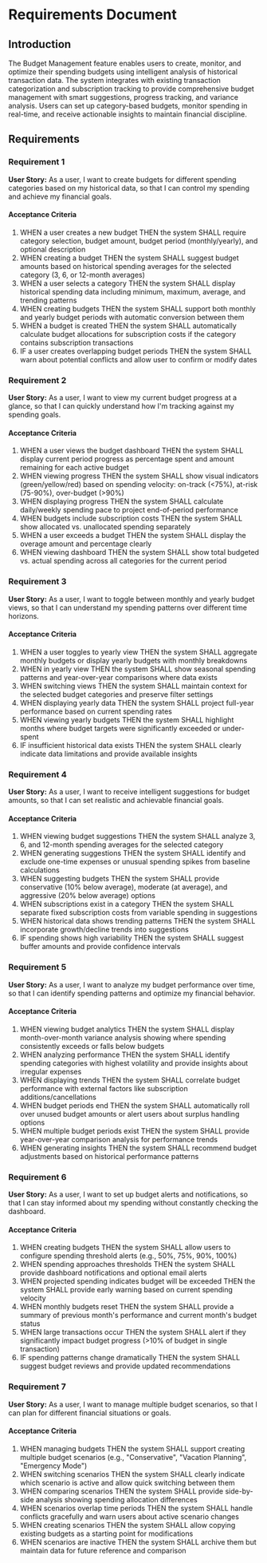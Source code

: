 # Requirements Document

## Introduction

The Budget Management feature enables users to create, monitor, and optimize their spending budgets using intelligent analysis of historical transaction data. The system integrates with existing transaction categorization and subscription tracking to provide comprehensive budget management with smart suggestions, progress tracking, and variance analysis. Users can set up category-based budgets, monitor spending in real-time, and receive actionable insights to maintain financial discipline.

## Requirements

### Requirement 1

**User Story:** As a user, I want to create budgets for different spending categories based on my historical data, so that I can control my spending and achieve my financial goals.

#### Acceptance Criteria

1. WHEN a user creates a new budget THEN the system SHALL require category selection, budget amount, budget period (monthly/yearly), and optional description
2. WHEN creating a budget THEN the system SHALL suggest budget amounts based on historical spending averages for the selected category (3, 6, or 12-month averages)
3. WHEN a user selects a category THEN the system SHALL display historical spending data including minimum, maximum, average, and trending patterns
4. WHEN creating budgets THEN the system SHALL support both monthly and yearly budget periods with automatic conversion between them
5. WHEN a budget is created THEN the system SHALL automatically calculate budget allocations for subscription costs if the category contains subscription transactions
6. IF a user creates overlapping budget periods THEN the system SHALL warn about potential conflicts and allow user to confirm or modify dates

### Requirement 2

**User Story:** As a user, I want to view my current budget progress at a glance, so that I can quickly understand how I'm tracking against my spending goals.

#### Acceptance Criteria

1. WHEN a user views the budget dashboard THEN the system SHALL display current period progress as percentage spent and amount remaining for each active budget
2. WHEN viewing progress THEN the system SHALL show visual indicators (green/yellow/red) based on spending velocity: on-track (<75%), at-risk (75-90%), over-budget (>90%)
3. WHEN displaying progress THEN the system SHALL calculate daily/weekly spending pace to project end-of-period performance
4. WHEN budgets include subscription costs THEN the system SHALL show allocated vs. unallocated spending separately
5. WHEN a user exceeds a budget THEN the system SHALL display the overage amount and percentage clearly
6. WHEN viewing dashboard THEN the system SHALL show total budgeted vs. actual spending across all categories for the current period

### Requirement 3

**User Story:** As a user, I want to toggle between monthly and yearly budget views, so that I can understand my spending patterns over different time horizons.

#### Acceptance Criteria

1. WHEN a user toggles to yearly view THEN the system SHALL aggregate monthly budgets or display yearly budgets with monthly breakdowns
2. WHEN in yearly view THEN the system SHALL show seasonal spending patterns and year-over-year comparisons where data exists
3. WHEN switching views THEN the system SHALL maintain context for the selected budget categories and preserve filter settings
4. WHEN displaying yearly data THEN the system SHALL project full-year performance based on current spending rates
5. WHEN viewing yearly budgets THEN the system SHALL highlight months where budget targets were significantly exceeded or under-spent
6. IF insufficient historical data exists THEN the system SHALL clearly indicate data limitations and provide available insights

### Requirement 4

**User Story:** As a user, I want to receive intelligent suggestions for budget amounts, so that I can set realistic and achievable financial goals.

#### Acceptance Criteria

1. WHEN viewing budget suggestions THEN the system SHALL analyze 3, 6, and 12-month spending averages for the selected category
2. WHEN generating suggestions THEN the system SHALL identify and exclude one-time expenses or unusual spending spikes from baseline calculations
3. WHEN suggesting budgets THEN the system SHALL provide conservative (10% below average), moderate (at average), and aggressive (20% below average) options
4. WHEN subscriptions exist in a category THEN the system SHALL separate fixed subscription costs from variable spending in suggestions
5. WHEN historical data shows trending patterns THEN the system SHALL incorporate growth/decline trends into suggestions
6. IF spending shows high variability THEN the system SHALL suggest buffer amounts and provide confidence intervals

### Requirement 5

**User Story:** As a user, I want to analyze my budget performance over time, so that I can identify spending patterns and optimize my financial behavior.

#### Acceptance Criteria

1. WHEN viewing budget analytics THEN the system SHALL display month-over-month variance analysis showing where spending consistently exceeds or falls below budgets
2. WHEN analyzing performance THEN the system SHALL identify spending categories with highest volatility and provide insights about irregular expenses
3. WHEN displaying trends THEN the system SHALL correlate budget performance with external factors like subscription additions/cancellations
4. WHEN budget periods end THEN the system SHALL automatically roll over unused budget amounts or alert users about surplus handling options
5. WHEN multiple budget periods exist THEN the system SHALL provide year-over-year comparison analysis for performance trends
6. WHEN generating insights THEN the system SHALL recommend budget adjustments based on historical performance patterns

### Requirement 6

**User Story:** As a user, I want to set up budget alerts and notifications, so that I can stay informed about my spending without constantly checking the dashboard.

#### Acceptance Criteria

1. WHEN creating budgets THEN the system SHALL allow users to configure spending threshold alerts (e.g., 50%, 75%, 90%, 100%)
2. WHEN spending approaches thresholds THEN the system SHALL provide dashboard notifications and optional email alerts
3. WHEN projected spending indicates budget will be exceeded THEN the system SHALL provide early warning based on current spending velocity
4. WHEN monthly budgets reset THEN the system SHALL provide a summary of previous month's performance and current month's budget status
5. WHEN large transactions occur THEN the system SHALL alert if they significantly impact budget progress (>10% of budget in single transaction)
6. IF spending patterns change dramatically THEN the system SHALL suggest budget reviews and provide updated recommendations

### Requirement 7

**User Story:** As a user, I want to manage multiple budget scenarios, so that I can plan for different financial situations or goals.

#### Acceptance Criteria

1. WHEN managing budgets THEN the system SHALL support creating multiple budget scenarios (e.g., "Conservative", "Vacation Planning", "Emergency Mode")
2. WHEN switching scenarios THEN the system SHALL clearly indicate which scenario is active and allow quick switching between them
3. WHEN comparing scenarios THEN the system SHALL provide side-by-side analysis showing spending allocation differences
4. WHEN scenarios overlap time periods THEN the system SHALL handle conflicts gracefully and warn users about active scenario changes
5. WHEN creating scenarios THEN the system SHALL allow copying existing budgets as a starting point for modifications
6. WHEN scenarios are inactive THEN the system SHALL archive them but maintain data for future reference and comparison